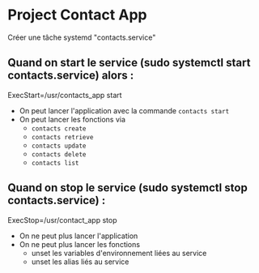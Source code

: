 # Project Contact App

Créer une tâche systemd "contacts.service"

## Quand on start le service (sudo systemctl start contacts.service) alors :
ExecStart=/usr/contacts_app start
- On peut lancer l'application avec la commande `contacts start`
- On peut lancer les fonctions via
  - `contacts create`
  - `contacts retrieve`
  - `contacts update`
  - `contacts delete`
  - `contacts list`

## Quand on stop le service (sudo systemctl stop contacts.service) :
ExecStop=/usr/contact_app stop
- On ne peut plus lancer l'application
- On ne peut plus lancer les fonctions
  - unset les variables d'environnement liées au service
  - unset les alias liés au service
